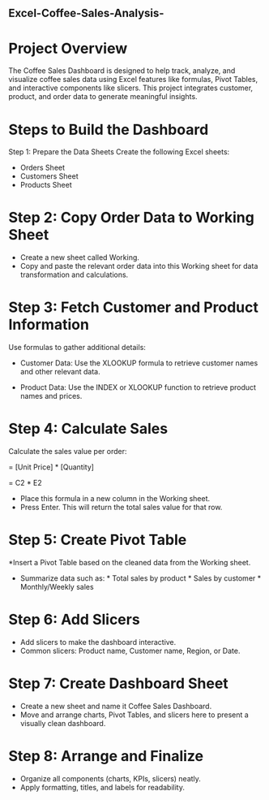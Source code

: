 ## Excel-Coffee-Sales-Analysis-

# Project Overview
The Coffee Sales Dashboard is designed to help track, analyze, and visualize coffee sales data using Excel features like formulas, Pivot Tables, and interactive components like slicers. This project integrates customer, product, and order data to generate meaningful insights.

# Steps to Build the Dashboard
Step 1: Prepare the Data Sheets
Create the following Excel sheets:

* Orders Sheet
* Customers Sheet
* Products Sheet

# Step 2: Copy Order Data to Working Sheet
* Create a new sheet called Working.
* Copy and paste the relevant order data into this Working sheet for data transformation and calculations.

# Step 3: Fetch Customer and Product Information
Use formulas to gather additional details:
* Customer Data:
Use the XLOOKUP formula to retrieve customer names and other relevant data.

* Product Data:
Use the INDEX or XLOOKUP function to retrieve product names and prices.

# Step 4: Calculate Sales
Calculate the sales value per order:

= [Unit Price] * [Quantity]

= C2 * E2
* Place this formula in a new column in the Working sheet.
* Press Enter. This will return the total sales value for that row.

# Step 5: Create Pivot Table
*Insert a Pivot Table based on the cleaned data from the Working sheet.
* Summarize data such as:
      * Total sales by product
      * Sales by customer
      * Monthly/Weekly sales

# Step 6: Add Slicers
* Add slicers to make the dashboard interactive.
* Common slicers: Product name, Customer name, Region, or Date.

# Step 7: Create Dashboard Sheet
* Create a new sheet and name it Coffee Sales Dashboard.
* Move and arrange charts, Pivot Tables, and slicers here to present a visually clean dashboard.

# Step 8: Arrange and Finalize
* Organize all components (charts, KPIs, slicers) neatly.
* Apply formatting, titles, and labels for readability.




